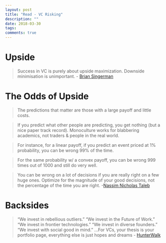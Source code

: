```yaml
---
layout: post
title: "Read - VC Risking"
description: ""
date: 2018-03-30
tags: 
comments: true
---
```


# Upside

> Success in VC is purely about upside maximization. Downside minimisation is unimportant. - [Brian Singerman](http://www.thetwentyminutevc.com/briansingerman/)

# The Odds of Upside

> The predictions that matter are those with a large payoff and little costs. 

> If you predict what other people are predicting, you get nothing (but a nice paper track record). Monoculture works for blabbering academics, not traders & people in the real world.

> For instance, for a linear payoff, if you predict an event priced at 1% probability, you can be wrong 99% of the time.

> For the same probability w/ a convex payoff, you can be wrong 999 times out of 1000 and still do very well.


> You can be wrong on a lot of decisions if you are really right on a few huge ones.  Optimize for the magnitude of your good decisions, not the percentage of the time you are right. -[Nassim Nicholas Taleb](https://twitter.com/nntaleb/status/975278242478338049)

# Backsides

> “We invest in rebellious outliers.” “We invest in the Future of Work.” “We invest in frontier technologies.” “We invest in diverse founders.” “We invest with social good in mind.” ...For VCs, your thesis is your portfolio page, everything else is just hopes and dreams - [HunterWalk](https://hunterwalk.com/2018/03/28/for-vcs-your-thesis-is-your-portfolio-page-everything-else-is-just-hopes-and-dreams/)

